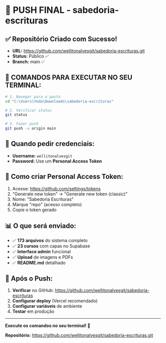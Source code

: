 # 🚀 PUSH FINAL - sabedoria-escrituras

## ✅ Repositório Criado com Sucesso!
- **URL:** https://github.com/wellitonalvesgit/sabedoria-escrituras.git
- **Status:** Público ✅
- **Branch:** main ✅

## 🔧 COMANDOS PARA EXECUTAR NO SEU TERMINAL:

```bash
# 1. Navegar para a pasta
cd "C:\Users\Yoda\Downloads\sabedoria-escrituras"

# 2. Verificar status
git status

# 3. Fazer push
git push -u origin main
```

## 🔑 Quando pedir credenciais:
- **Username:** `wellitonalvesgit`
- **Password:** Use um **Personal Access Token**

## 🔐 Como criar Personal Access Token:
1. Acesse: https://github.com/settings/tokens
2. "Generate new token" → "Generate new token (classic)"
3. Nome: "Sabedoria Escrituras"
4. Marque "repo" (acesso completo)
5. Copie o token gerado

## 📊 O que será enviado:
- ✅ **173 arquivos** do sistema completo
- ✅ **23 cursos** com capas no Supabase
- ✅ **Interface admin** funcional
- ✅ **Upload** de imagens e PDFs
- ✅ **README.md** detalhado

## 🎯 Após o Push:
1. **Verificar** no GitHub: https://github.com/wellitonalvesgit/sabedoria-escrituras
2. **Configurar deploy** (Vercel recomendado)
3. **Configurar variáveis** de ambiente
4. **Testar** em produção

---

**Execute os comandos no seu terminal! 🚀**

**Repositório:** https://github.com/wellitonalvesgit/sabedoria-escrituras.git

